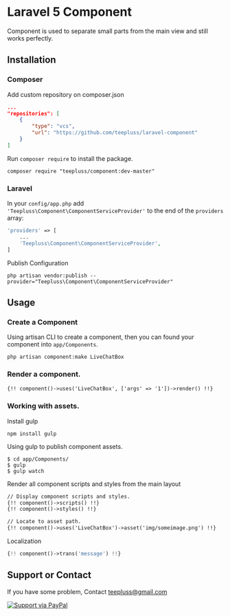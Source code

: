 # Laravel 5 Component

Component is used to separate small parts from the main view and still works perfectly.

## Installation

### Composer

Add custom repository on composer.json

~~~json
...
"repositories": [
    {
        "type": "vcs",
        "url": "https://github.com/teepluss/laravel-component"
    }
]
~~~

Run `composer require` to install the package.

~~~shell
composer require "teepluss/component:dev-master"
~~~

### Laravel

In your `config/app.php` add `'Teepluss\Component\ComponentServiceProvider'` to the end of the `providers` array:

~~~php
'providers' => [
    ...
    'Teepluss\Component\ComponentServiceProvider',
]
~~~

Publish Configuration

~~~shell
php artisan vendor:publish --provider="Teepluss\Component\ComponentServiceProvider"
~~~

## Usage

### Create a Component

Using artisan CLI to create a component, then you can found your component into `app/Components`.

~~~shell
php artisan component:make LiveChatBox
~~~

### Render a component.

~~~html
{!! component()->uses('LiveChatBox', ['args' => '1'])->render() !!}
~~~

### Working with assets.

Install gulp

~~~shell
npm install gulp
~~~

Using gulp to publish component assets.

~~~shell
$ cd app/Components/
$ gulp
$ gulp watch
~~~

Render all component scripts and styles from the main layout

~~~html
// Display component scripts and styles.
{!! component()->scripts() !!}
{!! component()->styles() !!}

// Locate to asset path.
{!! component()->uses('LiveChatBox')->asset('img/someimage.png') !!}
~~~

Localization

~~~php
{!! component()->trans('message') !!}
~~~

## Support or Contact

If you have some problem, Contact teepluss@gmail.com

[![Support via PayPal](https://rawgithub.com/chris---/Donation-Badges/master/paypal.jpeg)](https://www.paypal.com/cgi-bin/webscr?cmd=_s-xclick&hosted_button_id=9GEC8J7FAG6JA)
